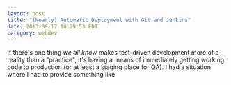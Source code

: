 ```yaml
---
layout: post
title: "(Nearly) Automatic Deployment with Git and Jenkins"
date: 2013-09-17 16:29:53 EDT
category: webdev
---
```


If there's one thing *we all know* makes test-driven development more of a
reality than a "practice", it's having a means of immediately getting working
code to production (or at least a staging place for QA). I had a situation
where I had to provide something like 
